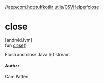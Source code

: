 //[app](../../../index.md)/[com.hotstuffkotlin.utils](../index.md)/[CSVHelper](index.md)/[close](close.md)

# close

[androidJvm]\
fun [close](close.md)()

Flush and close Java I/O stream.

#### Author

Cam Patten
